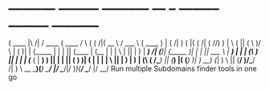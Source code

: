 #  _______            ______  _______  __    _        ______   ______   _______
(  ____ \|\     /| / ____ \(  ____ \/  \  ( (    /|(  __  \ / ___  \ (  ____ )
| (    \/| )   ( |( (    \/| (    \/\/) ) |  \  ( || (  \  )\/   \  \| (    )|
| (_____ | |   | || (____  | (__      | | |   \ | || |   ) |   ___) /| (____)|
(_____  )| |   | ||  ___ \ |  __)     | | | (\ \) || |   | |  (___ ( |     __)
      ) || |   | || (   ) )| (        | | | | \   || |   ) |      ) \| (\ (
/\____) || (___) |( (___) )| )      __) (_| )  \  || (__/  )/\___/  /| ) \ \__
\_______)(_______) \_____/ |/       \____/|/    )_)(______/ \______/ |/   \__/
Run multiple Subdomains finder tools in one go
